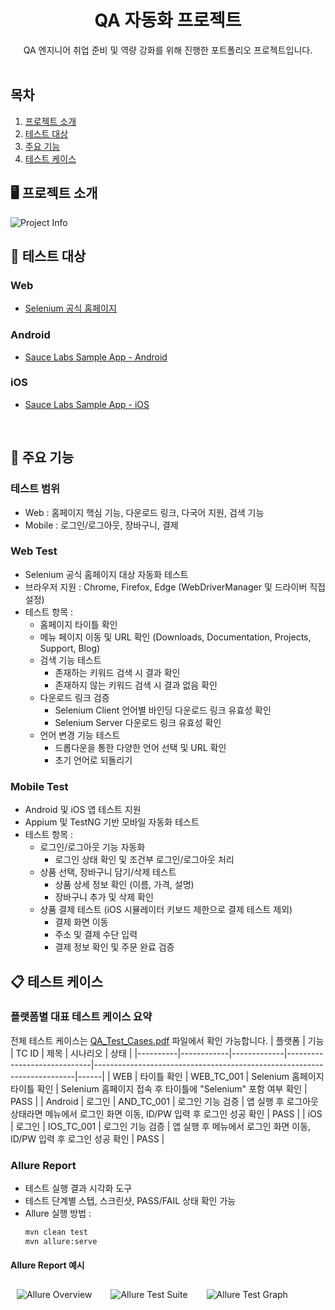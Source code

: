 # <div align=center>QA 자동화 프로젝트</div>

<div align=center>QA 엔지니어 취업 준비 및 역량 강화를 위해 진행한 포트폴리오 프로젝트입니다. </div>

<br>

## 목차

1. [프로젝트 소개](#project-intro)<br>
2. [테스트 대상](#test-target)<br>
3. [주요 기능](#features)<br>
4. [테스트 케이스](#test-cases)<br>

## 🖥️ 프로젝트 소개 <a id="project-intro"></a>

<img style="max-width:100%; height:auto;" alt="Project Info" src="https://github.com/user-attachments/assets/8c2b0133-51ae-4ef9-a4b9-0f6a30562572" />


<br>

## 📄 테스트 대상 <a id="test-target"></a>
### Web
- [Selenium 공식 홈페이지](https://www.selenium.dev)
### Android
- [Sauce Labs Sample App - Android](https://github.com/saucelabs/my-demo-app-android.git)
### iOS
- [Sauce Labs Sample App - iOS](https://github.com/saucelabs/my-demo-app-ios.git)

<br>

## 📌 주요 기능 <a id="features"></a>

### 테스트 범위
- Web : 홈페이지 핵심 기능, 다운로드 링크, 다국어 지원, 검색 기능
- Mobile : 로그인/로그아웃, 장바구니, 결제

### Web Test
- Selenium 공식 홈페이지 대상 자동화 테스트
- 브라우저 지원 : Chrome, Firefox, Edge (WebDriverManager 및 드라이버 직접 설정)
- 테스트 항목 :
  - 홈페이지 타이틀 확인
  - 메뉴 페이지 이동 및 URL 확인 (Downloads, Documentation, Projects, Support, Blog)
  - 검색 기능 테스트
    - 존재하는 키워드 검색 시 결과 확인
    - 존재하지 않는 키워드 검색 시 결과 없음 확인
  - 다운로드 링크 검증
    - Selenium Client 언어별 바인딩 다운로드 링크 유효성 확인
    - Selenium Server 다운로드 링크 유효성 확인
  - 언어 변경 기능 테스트
    - 드롭다운을 통한 다양한 언어 선택 및 URL 확인
    - 초기 언어로 되돌리기

### Mobile Test
- Android 및 iOS 앱 테스트 지원
- Appium 및 TestNG 기반 모바일 자동화 테스트
- 테스트 항목 :
  - 로그인/로그아웃 기능 자동화
    - 로그인 상태 확인 및 조건부 로그인/로그아웃 처리
  - 상품 선택, 장바구니 담기/삭제 테스트
    - 상품 상세 정보 확인 (이름, 가격, 설명)
    - 장바구니 추가 및 삭제 확인
  - 상품 결제 테스트 (iOS 시뮬레이터 키보드 제한으로 결제 테스트 제외)
    - 결제 화면 이동
    - 주소 및 결제 수단 입력
    - 결제 정보 확인 및 주문 완료 검증

## 📋 테스트 케이스 <a id="test-cases"></a>
### 플랫폼별 대표 테스트 케이스 요약
전체 테스트 케이스는 [QA_Test_Cases.pdf](QA_Test_Cases.pdf) 파일에서 확인 가능합니다. 
| 플랫폼   | 기능       | TC ID        | 제목                         | 시나리오                                                                 | 상태 |
|----------|------------|-------------|-----------------------------|-------------------------------------------------------------------------|------|
| WEB      | 타이틀 확인 | WEB_TC_001  | Selenium 홈페이지 타이틀 확인 | Selenium 홈페이지 접속 후 타이틀에 "Selenium" 포함 여부 확인           | PASS |
| Android  | 로그인      | AND_TC_001  | 로그인 기능 검증             | 앱 실행 후 로그아웃 상태라면 메뉴에서 로그인 화면 이동, ID/PW 입력 후 로그인 성공 확인 | PASS |
| iOS      | 로그인      | IOS_TC_001  | 로그인 기능 검증             | 앱 실행 후 메뉴에서 로그인 화면 이동, ID/PW 입력 후 로그인 성공 확인    | PASS |

### Allure Report
- 테스트 실행 결과 시각화 도구
- 테스트 단계별 스텝, 스크린샷, PASS/FAIL 상태 확인 가능
- Allure 실행 방법 :
  ```bash
  mvn clean test
  mvn allure:serve
  ```

#### Allure Report 예시
<div style="display:flex; flex-wrap:wrap; gap:10px;">
<img style="max-width:100%; height:auto; margin:10px;" alt="Allure Overview" src="https://github.com/user-attachments/assets/186af830-89a1-426d-9cf6-482c0cb3d4a2" />
<img style="max-width:100%; height:auto; margin:10px;" alt="Allure Test Suite" src="https://github.com/user-attachments/assets/def6c237-8713-48b4-85bc-756b2de91bbf" />
<img style="max-width:100%; height:auto; margin:10px;" alt="Allure Test Graph" src="https://github.com/user-attachments/assets/0985dfe4-d2a1-45d8-afa3-a027ca1d4cb1" />
</div>


